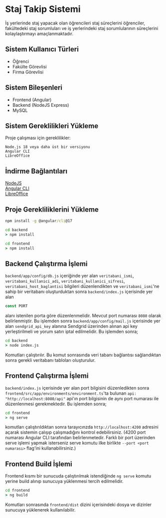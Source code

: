 # Staj Takip Sistemi
İş yerlerinde staj yapacak olan öğrencileri staj süreçlerini öğrenciler, fakültedeki staj sorumluları ve iş yerlerindeki staj sorumlularının süreçlerini kolaylaştırmayı amaçlanmaktadır.


## Sistem Kullanıcı Türleri
- Öğrenci
- Fakülte Görevlisi
- Firma Görevlisi


## Sistem Bileşenleri
- Frontend (Angular)
- Backend (NodeJS Express)
- MySQL


## Sistem Gereklilikleri Yükleme
Proje çalışması için gereklilikler:
```
Node.js 18 veya daha üst bir versiyonu
Angular CLI
LibreOffice
```

## İndirme Bağlantıları
[NodeJS](https://nodejs.org/en/download/) <br>
[Angular CLI](https://angular.io/cli) <br>
[LibreOffice](https://www.libreoffice.org/download/download-libreoffice/)

## Proje Gerekliliklerini Yükleme
```cmd
npm install -g @angular/cli@17
```
```cmd
cd backend 
> npm install
```
```cmd
cd frontend 
> npm install
```

## Backend Çalıştırma İşlemi
`backend/app/config/db.js` içeriğinde yer alan `veritabani_ismi`, `veritabani_kullanici_adi`, `veritabani_kullanici_sifresi`, `veritabani_host_baglantisi` bilgileri düzenlendikten ve `veritabani_ismi`'ne sahip bir veritabanı oluşturduktan sonra `backend/index.js` içerisinde yer alan 
```js
const PORT  
 ```
 alanı istenilen porta göre düzenlenmelidir. Mevcut port numarası `8080` olarak belirlenmiştir. Bu işlemden sonra `backend/app/config/mail.js` içerisinde yer alan `sendgrid_api_key` alanına Sendgrid üzerinden alınan api key yerleştirilmeli ve yorum satırı iptal edilmelidir. Bu işlemden sonra;

```cmd
cd backend
> node index.js
```
Komutları çalıştırılır. Bu komut sonrasında veri tabanı bağlantısı sağlandıktan sonra gerekli veritabanı tabloları oluşturulur.

## Frontend Çalıştırma İşlemi
`backend/index.js` içerisinde yer alan port bilgisini düzenledikten sonra `frontend/src/app/environments/environment.ts`'ta bulunan `api: "http://localhost:8080/api"` api'ın port bilgisinin de aynı port numarası ile düzenlenmesi gerekmektedir. Bu işlemden sonra;

```cmd
cd frontend
> ng serve
```
komutları çalıştırıldıktan sonra tarayıcınzda `http://localhost:4200` adresini açarak sistemin çalışıp çalışmadığını kontrol edebilirsiniz. (4200 port numarası Angular CLI tarafından belirlenmetedir. Farklı bir port üzerinden serve işlemi yapmak isterseniz serve komutu ilke birlikte `--port <port numarası>` flag'ini kullanabilirsiniz.)

## Frontend Build İşlemi
Frontend kısmı bir sunucuda çalıştırılmak istendiğinde `ng serve` komutu yerine build alınıp sunucuya yüklenmesi tercih edilmelidir. 
```cmd
cd frontend
> ng build
```
Komutları sonrasında `frontend/dist` dizini içerisindeki dosya ve dizinler sunucuya yüklenerek kullanılabilir. 
